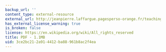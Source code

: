 ```yaml
---
backup_url: ''
content_type: external-resource
external_url: http://jeanpierre.laffargue.pagesperso-orange.fr/teaching/Macroeconomie_du_developpement/bb-nn_model.pdf
has_external_license_warning: true
is_broken: false
license: https://en.wikipedia.org/wiki/All_rights_reserved
title: PDF - 1.1MB
uid: 3ce2bc21-2a91-4412-ba88-961b8ac2f4ea
---
```

